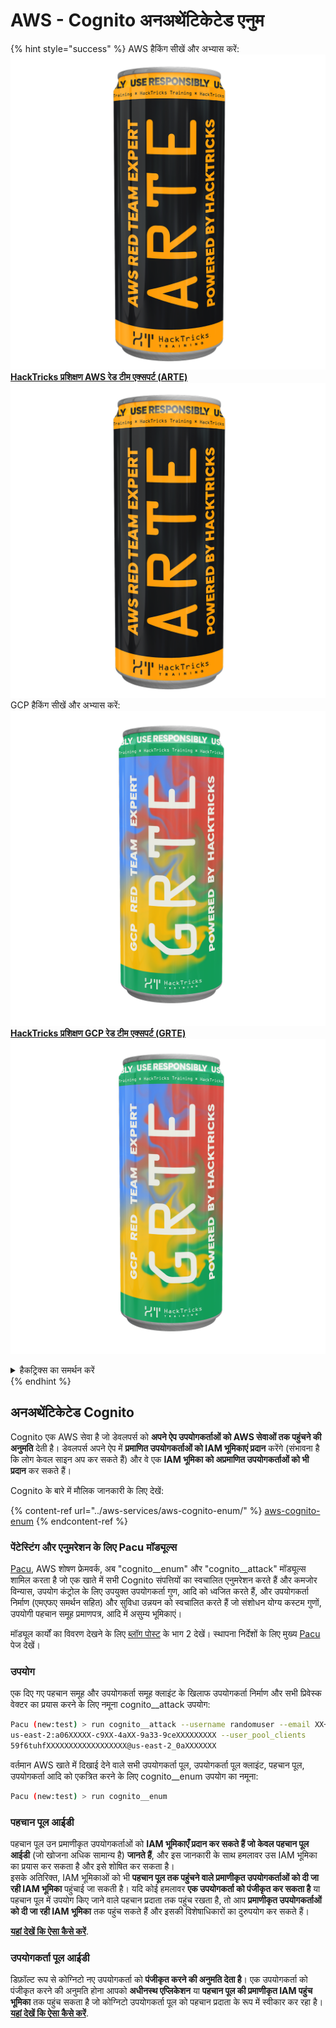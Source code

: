 # AWS - Cognito अनअथेंटिकेटेड एनुम

{% hint style="success" %}
AWS हैकिंग सीखें और अभ्यास करें:<img src="/.gitbook/assets/image.png" alt="" data-size="line">[**HackTricks प्रशिक्षण AWS रेड टीम एक्सपर्ट (ARTE)**](https://training.hacktricks.xyz/courses/arte)<img src="/.gitbook/assets/image.png" alt="" data-size="line">\
GCP हैकिंग सीखें और अभ्यास करें: <img src="/.gitbook/assets/image (2).png" alt="" data-size="line">[**HackTricks प्रशिक्षण GCP रेड टीम एक्सपर्ट (GRTE)**<img src="/.gitbook/assets/image (2).png" alt="" data-size="line">](https://training.hacktricks.xyz/courses/grte)

<details>

<summary>हैकट्रिक्स का समर्थन करें</summary>

* [**सदस्यता योजनाएं**](https://github.com/sponsors/carlospolop) की जाँच करें!
* **शामिल हों** 💬 [**डिस्कॉर्ड समूह**](https://discord.gg/hRep4RUj7f) या [**टेलीग्राम समूह**](https://t.me/peass) या हमें **ट्विटर** 🐦 [**@hacktricks\_live**](https://twitter.com/hacktricks\_live)** पर **फॉलो** करें।
* **हैकिंग ट्रिक्स साझा करें, PRs सबमिट करके** [**HackTricks**](https://github.com/carlospolop/hacktricks) और [**HackTricks Cloud**](https://github.com/carlospolop/hacktricks-cloud) github रेपो में।

</details>
{% endhint %}

## अनअथेंटिकेटेड Cognito

Cognito एक AWS सेवा है जो डेवलपर्स को **अपने ऐप उपयोगकर्ताओं को AWS सेवाओं तक पहुंचने की अनुमति** देती है। डेवलपर्स अपने ऐप में **प्रमाणित उपयोगकर्ताओं को IAM भूमिकाएं प्रदान** करेंगे (संभावना है कि लोग केवल साइन अप कर सकते हैं) और वे एक **IAM भूमिका को अप्रमाणित उपयोगकर्ताओं को भी प्रदान** कर सकते हैं।

Cognito के बारे में मौलिक जानकारी के लिए देखें:

{% content-ref url="../aws-services/aws-cognito-enum/" %}
[aws-cognito-enum](../aws-services/aws-cognito-enum/)
{% endcontent-ref %}

### पेंटेस्टिंग और एनुमरेशन के लिए Pacu मॉड्यूल्स

[Pacu](https://github.com/RhinoSecurityLabs/pacu), AWS शोषण फ्रेमवर्क, अब "cognito__enum" और "cognito__attack" मॉड्यूल्स शामिल करता है जो एक खाते में सभी Cognito संपत्तियों का स्वचालित एनुमरेशन करते हैं और कमजोर विन्यास, उपयोग कंट्रोल के लिए उपयुक्त उपयोगकर्ता गुण, आदि को ध्वजित करते हैं, और उपयोगकर्ता निर्माण (एमएफए समर्थन सहित) और सुविधा उन्नयन को स्वचालित करते हैं जो संशोधन योग्य कस्टम गुणों, उपयोगी पहचान समूह प्रमाणपत्र, आदि में असुम्य भूमिकाएं।

मॉड्यूल कार्यों का विवरण देखने के लिए [ब्लॉग पोस्ट](https://rhinosecuritylabs.com/aws/attacking-aws-cognito-with-pacu-p2) के भाग 2 देखें। स्थापना निर्देशों के लिए मुख्य [Pacu](https://github.com/RhinoSecurityLabs/pacu) पेज देखें।

### उपयोग

एक दिए गए पहचान समूह और उपयोगकर्ता समूह क्लाइंट के खिलाफ उपयोगकर्ता निर्माण और सभी प्रिवेस्क वेक्टर का प्रयास करने के लिए नमूना cognito__attack उपयोग:
```bash
Pacu (new:test) > run cognito__attack --username randomuser --email XX+sdfs2@gmail.com --identity_pools
us-east-2:a06XXXXX-c9XX-4aXX-9a33-9ceXXXXXXXXX --user_pool_clients
59f6tuhfXXXXXXXXXXXXXXXXXX@us-east-2_0aXXXXXXX
```
वर्तमान AWS खाते में दिखाई देने वाले सभी उपयोगकर्ता पूल, उपयोगकर्ता पूल क्लाइंट, पहचान पूल, उपयोगकर्ता आदि को एकत्रित करने के लिए cognito__enum उपयोग का नमूना:
```bash
Pacu (new:test) > run cognito__enum
```
### पहचान पूल आईडी

पहचान पूल उन प्रमाणीकृत उपयोगकर्ताओं को **IAM भूमिकाएँ प्रदान कर सकते हैं जो केवल पहचान पूल आईडी** (जो खोजना अधिक सामान्य है) **जानते हैं**, और इस जानकारी के साथ हमलावर उस IAM भूमिका का प्रयास कर सकता है और इसे शोषित कर सकता है।\
इसके अतिरिक्त, IAM भूमिकाओं को भी **पहचान पूल तक पहुंचने वाले प्रमाणीकृत उपयोगकर्ताओं को दी जा रही IAM भूमिका** पहुंचाई जा सकती है। यदि कोई हमलावर **एक उपयोगकर्ता को पंजीकृत कर सकता है** या पहचान पूल में उपयोग किए जाने वाले पहचान प्रदाता तक पहुंच रखता है, तो आप **प्रमाणीकृत उपयोगकर्ताओं को दी जा रही IAM भूमिका** तक पहुंच सकते हैं और इसकी विशेषाधिकारों का दुरुपयोग कर सकते हैं।

[**यहां देखें कि ऐसा कैसे करें**](../aws-services/aws-cognito-enum/cognito-identity-pools.md).

### उपयोगकर्ता पूल आईडी

डिफ़ॉल्ट रूप से कोग्निटो नए उपयोगकर्ता को **पंजीकृत करने की अनुमति देता है**। एक उपयोगकर्ता को पंजीकृत करने की अनुमति होना आपको **अधीनस्थ एप्लिकेशन** या **पहचान पूल की प्रमाणीकृत IAM पहुंच भूमिका** तक पहुंच सकता है जो कोग्निटो उपयोगकर्ता पूल को पहचान प्रदाता के रूप में स्वीकार कर रहा है। [**यहां देखें कि ऐसा कैसे करें**](../aws-services/aws-cognito-enum/cognito-user-pools.md#registration).
